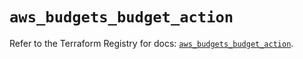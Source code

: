 # `aws_budgets_budget_action`

Refer to the Terraform Registry for docs: [`aws_budgets_budget_action`](https://registry.terraform.io/providers/hashicorp/aws/6.8.0/docs/resources/budgets_budget_action).
